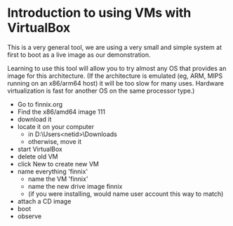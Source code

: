 
# Introduction to using VMs with VirtualBox

This is a very general tool, we are using a very small and simple system
at first to boot as a live image as our demonstration. 

Learning to use this tool will allow you to try almost any OS that provides
an image for this architecture.  (If the architecture is emulated (eg, ARM,
MIPS running on an x86/arm64 host) it will be too slow for many uses. 
Hardware virtualization is fast for another OS on the same processor type.)

  * Go to finnix.org
  * Find the x86/amd64 image 111
  * download it
  * locate it on your computer 
    * in D:\Users\<netid>\Downloads
    * otherwise, move it
  * start VirtualBox
  * delete old VM
  * click New to create new VM
  * name everything 'finnix' 
    * name the VM 'finnix'
    * name the new drive image finnix
    * (if you were installing, would name user account this way to match)
  * attach a CD image
  * boot
  * observe
